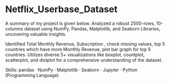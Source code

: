 # Netflix_Userbase_Dataset
A summary of my project is given below. Analyzed a robust 2500-rows, 10-columns dataset using NumPy, Pandas, Matplotlib, and Seaborn Libraries, uncovering valuable insights.

Identified Total Monthly Revenue, Subscription , check missing values, top 5 countries which have more Monthly Revenue, plot bar graph for top 5 countries. Utilizes diverse 5+ visualizations like boxplot, countplot, scatterplot, and distplot for a comprehensive understanding of the dataset.

Skills: pandas · NumPy · Matplotlib · Seaborn · Jupyter · Python (Programming Language)
